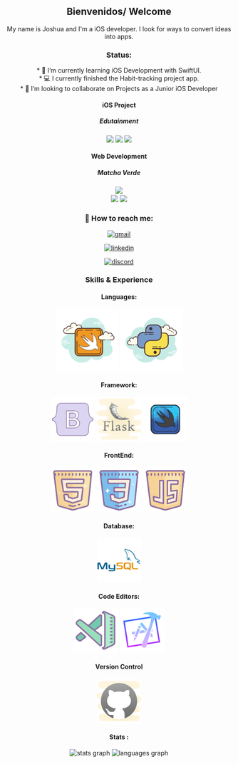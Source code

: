 <div align="center" padding="20">
  

## Bienvenidos/ Welcome

My name is Joshua and I'm a iOS developer. I look for ways to convert ideas into apps.
</div>





<div align="center">




### Status:


</div>
<div align="center">
* 🧠 I’m currently learning iOS Development with SwiftUI.
</div>
  <div align="center">
* 💻 I currently finished the Habit-tracking project app.
  </div>
<div align="center">
  * 👥 I’m looking to collaborate on Projects as a Junior iOS Developer
</div>


<div align="center" padding="20">

#### iOS Project
##### Edutainment
<div>

  <img src="https://github.com/user-attachments/assets/c482fe16-2049-4448-bca1-28949b4af382" width="150px"/>
  <img src="https://github.com/user-attachments/assets/30585232-0362-4974-bb8e-87099ac81e07" width="150px"/>
  <img src="https://github.com/user-attachments/assets/94ad43b0-f6aa-4c2c-a5bf-52cb3af829ae" width="150px"/>
  
</div>

</div>

<div align="center" padding="20">
  
#### Web Development
##### Matcha Verde

<div>

<div>

  <img src="https://github.com/user-attachments/assets/ebd63981-d8f4-4b1d-b3de-c2de8c248d1a" width="150px"/>
</div>
    <img src="https://github.com/user-attachments/assets/a0539805-56e7-4e7f-8137-6136757aadef"  width="325px"/>
  <img src="https://github.com/user-attachments/assets/165bd150-201b-4c09-b2d6-a8cfef0dd95e" width="325px"/>
  
</div>


</div>




<div align="center" padding="50">
  
  ### 📲 How to reach me: 
  
</div>

<div align="center">
  
[<img src='https://cdn.jsdelivr.net/npm/simple-icons@3.0.1/icons/gmail.svg' alt='gmail' height='40'>](https://www.joshua06rosado@gmail.com/)

[<img src='https://cdn.jsdelivr.net/npm/simple-icons@3.0.1/icons/linkedin.svg' alt='linkedin' height='40'>](https://www.linkedin.com/in/www.linkedin.com/in/joshua-rosado-olivencia/)  

[<img src='https://cdn.jsdelivr.net/npm/simple-icons@3.0.1/icons/discord.svg' alt='discord' height='40'>](https://www.discordapp.com/users/979162047604461588/)

</div>

<div align="center">
  
  ### Skills & Experience 
  
  
  #### Languages:
  <div align="center">
   <img src= "https://github.com/JoshuaRosado/JoshuaRosado/blob/main/icons8-swift-300.png" width="140"/>
   <img src= "https://github.com/JoshuaRosado/JoshuaRosado/blob/main/icons8-python-cloud-180.png" width="140"/>
  </div>
  
  #### Framework:
  <div align="center">
    <img src="https://github.com/JoshuaRosado/JoshuaRosado/blob/main/icons8-bootstrap-office-l-120.png" width="100"/>
    <img src="https://github.com/JoshuaRosado/JoshuaRosado/blob/main/icons8-flask-cute-clipart-120.png" width="100"/>
    <img src="https://github.com/JoshuaRosado/JoshuaRosado/blob/main/icons8-swiftui-color-hand-drawn-120.png" width="100"/>
  </div>
    
  #### FrontEnd:
  <div align="center">
    <img src="https://github.com/JoshuaRosado/JoshuaRosado/blob/main/icons8-html-120.png" width="100"/>
    <img src="https://github.com/JoshuaRosado/JoshuaRosado/blob/main/icons8-css-192.png" width="100"/>
    <img src="https://github.com/JoshuaRosado/JoshuaRosado/blob/main/icons8-javascript-192.png" width="100"/>
  </div>
    
  #### Database:
  
  <img src="https://github.com/JoshuaRosado/JoshuaRosado/blob/main/mysql-original-wordmark.svg" width="100"/>
  
  
  #### Code Editors:
  <div align="center">
    <img src="https://github.com/JoshuaRosado/JoshuaRosado/blob/main/icons8-vs-code-120.png" width="100"/>
    <img src="https://github.com/JoshuaRosado/JoshuaRosado/blob/main/icons8-xcode-gradient-120.png" width="100"/>
  </div>

  #### Version Control
  <img src="https://github.com/JoshuaRosado/JoshuaRosado/blob/main/icons8-git-192.png" width="100"/>
</div>





<div align="center">
  
  #### Stats :
  
  <img src="https://github-readme-stats.vercel.app/api?username=JoshuaRosado&hide_title=false&hide_rank=false&show_icons=true&include_all_commits=true&count_private=true&disable_animations=false&theme=dracula&locale=en&hide_border=false&order=1" height="150" alt="stats graph"  />
  <img src="https://github-readme-stats.vercel.app/api/top-langs?username=JoshuaRosado&locale=en&hide_title=false&layout=compact&card_width=320&langs_count=5&theme=dracula&hide_border=false&order=2" height="150" alt="languages graph"  />
</div>








